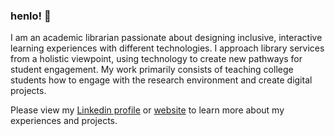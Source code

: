 ### henlo! 👋
I am an academic librarian passionate about designing inclusive, interactive learning experiences with different technologies. I approach library services from a holistic viewpoint, using technology to create new pathways for student engagement. My work primarily consists of teaching college students how to engage with the research environment and create digital projects.

Please view my [Linkedin profile](https://www.linkedin.com/in/joelollo21/) or [website](https://sites.google.com/view/joe-lollo-mlis) to learn more about my experiences and projects.
